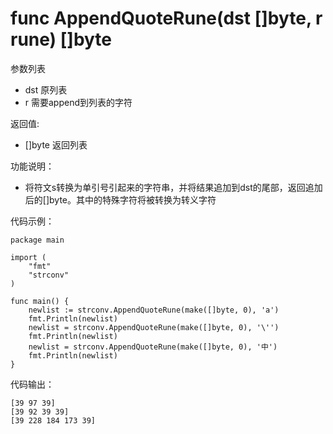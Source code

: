 # func AppendQuoteRune(dst []byte, r rune) []byte

参数列表

- dst   原列表
- r     需要append到列表的字符

返回值:

- []byte  返回列表

功能说明：

- 将符文s转换为单引号引起来的字符串，并将结果追加到dst的尾部，返回追加后的[]byte。其中的特殊字符将被转换为转义字符

代码示例：

    package main
    
    import (
        "fmt"
        "strconv"
    )
    
    func main() {
        newlist := strconv.AppendQuoteRune(make([]byte, 0), 'a')
        fmt.Println(newlist)
        newlist = strconv.AppendQuoteRune(make([]byte, 0), '\'')
        fmt.Println(newlist)
        newlist = strconv.AppendQuoteRune(make([]byte, 0), '中')
        fmt.Println(newlist)
    }

代码输出：

    [39 97 39]
    [39 92 39 39]
    [39 228 184 173 39]
